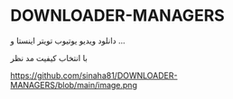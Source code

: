 # DOWNLOADER-MANAGERS

دانلود ویدیو یوتیوب تویتر اینستا و ...

با انتخاب کیفیت مد نظر 


https://github.com/sinaha81/DOWNLOADER-MANAGERS/blob/main/image.png
